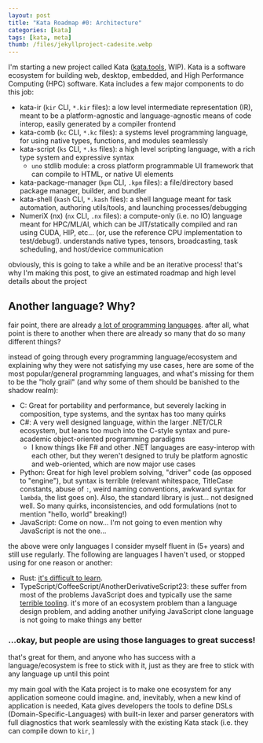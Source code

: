 ```yaml
---
layout: post
title: "Kata Roadmap #0: Architecture"
categories: [kata]
tags: [kata, meta]
thumb: /files/jekyllproject-cadesite.webp
---
```


I'm starting a new project called Kata ([kata.tools](https://kata.tools), WIP). Kata is a software ecosystem for building web, desktop, embedded, and High Performance Computing (HPC) software. Kata includes a few major components to do this job:

  * kata-ir (`kir` CLI, `*.kir` files): a low level intermediate representation (IR), meant to be a platform-agnostic and language-agnostic means of code interop, easily generated by a compiler frontend
  * kata-comb (`kc` CLI, `*.kc` files): a systems level programming language, for using native types, functions, and modules seamlessly
  * kata-script (`ks` CLI, `*.ks` files): a high level scripting language, with a rich type system and expressive syntax
    * `uno` stdlib module: a cross platform programmable UI framework that can compile to HTML, or native UI elements
  * kata-package-manager (`kpm` CLI, `.kpm` files): a file/directory based package manager, builder, and bundler
  * kata-shell (`kash` CLI, `*.kash` files): a shell language meant for task automation, authoring utils/tools, and launching processes/debugging
  * NumeriX (nx) (`nx` CLI, `.nx` files): a compute-only (i.e. no IO) language meant for HPC/ML/AI, which can be JIT/statically compiled and ran using CUDA, HIP, etc... (or, use the reference CPU implementation to test/debug!). understands native types, tensors, broadcasting, task scheduling, and host/device communication

obviously, this is going to take a while and be an iterative process! that's why I'm making this post, to give an estimated roadmap and high level details about the project

<!--more-->

## Another language? Why?

fair point, there are already [a lot of programming languages](https://en.wikipedia.org/wiki/List_of_programming_languages). after all, what point is there to another when there are already so many that do so many different things?

instead of going through every programming language/ecosystem and explaining why they were not satisfying my use cases, here are some of the most popular/general programming languages, and what's missing for them to be the "holy grail" (and why some of them should be banished to the shadow realm):

  * C: Great for portability and performance, but severely lacking in composition, type systems, and the syntax has too many quirks
  * C#: A very well designed language, within the larger .NET/CLR ecosystem, but leans too much into the C-style syntax and pure-academic object-oriented programming paradigms
    * I know things like F# and other .NET languages are easy-interop with each other, but they weren't designed to truly be platform agnostic and web-oriented, which are now major use cases
  * Python: Great for high level problem solving, "driver" code (as opposed to "engine"), but syntax is terrible (relevant whitespace, TitleCase constants, abuse of `:`, weird naming conventions, awkward syntax for `lambda`, the list goes on). Also, the standard library is just... not designed well. So many quirks, inconsistencies, and odd formulations (not to mention "hello, world" breaking!)
  * JavaScript: Come on now... I'm not going to even mention why JavaScript is not the one...

the above were only languages I consider myself fluent in (5+ years) and still use regularly. The following are languages I haven't used, or stopped using for one reason or another:

  * Rust: [it's difficult to learn](https://vorner.github.io/difficult.html). 
  * TypeScript/CoffeeScript/AnotherDerivativeScript23: these suffer from most of the problems JavaScript does and typically use the same [terrible tooling](https://www.npmjs.com/). it's more of an ecosystem problem than a language design problem, and adding another unifying JavaScript clone language is not going to make things any better


### ...okay, but people are using those languages to great success!

that's great for them, and anyone who has success with a language/ecosystem is free to stick with it, just as they are free to stick with any language up until this point

my main goal with the Kata project is to make one ecosystem for any application someone could imagine. and, inevitably, when a new kind of application is needed, Kata gives developers the tools to define DSLs (Domain-Specific-Languages) with built-in lexer and parser generators with full diagnostics that work seamlessly with the existing Kata stack (i.e. they can compile down to `kir`, )

